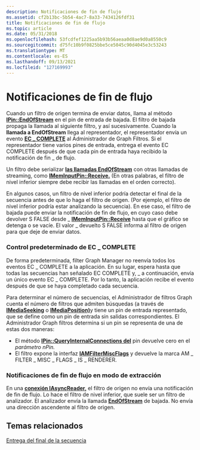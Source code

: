 ```yaml
---
description: Notificaciones de fin de flujo
ms.assetid: cf2b13bc-5b54-4ac7-8a33-7434126fdf31
title: Notificaciones de fin de flujo
ms.topic: article
ms.date: 05/31/2018
ms.openlocfilehash: 53fcdfef1225aa5b93b56aeaa0d8ae9d0a8550c9
ms.sourcegitcommit: d75fc10b9f0825bbe5ce5045c90d4045e3c53243
ms.translationtype: MT
ms.contentlocale: es-ES
ms.lasthandoff: 09/13/2021
ms.locfileid: "127169993"
---
```

# <a name="end-of-stream-notifications"></a>Notificaciones de fin de flujo

Cuando un filtro de origen termina de enviar datos, llama al método [**IPin::EndOfStream**](/windows/desktop/api/Strmif/nf-strmif-ipin-endofstream) en el pin de entrada de bajada. El filtro de bajada propaga la llamada al siguiente filtro, y así sucesivamente. Cuando la **llamada a EndOfStream** llega al representador, el representador envía un evento [**EC \_ COMPLETE**](ec-complete.md) al Administrador de Graph Filtros. Si el representador tiene varios pines de entrada, entrega el evento EC COMPLETE después de que cada pin de entrada haya recibido la notificación de fin \_ de flujo.

Un filtro debe serializar [**las llamadas EndOfStream**](/windows/desktop/api/Strmif/nf-strmif-ipin-endofstream) con otras llamadas de streaming, como [**IMemInputPin::Receive.**](/windows/desktop/api/Strmif/nf-strmif-imeminputpin-receive) (En otras palabras, el filtro de nivel inferior siempre debe recibir las llamadas en el orden correcto).

En algunos casos, un filtro de nivel inferior podría detectar el final de la secuencia antes de que lo haga el filtro de origen. (Por ejemplo, el filtro de nivel inferior podría estar analizando la secuencia). En ese caso, el filtro de bajada puede enviar la notificación de fin de flujo, en cuyo caso debe devolver S FALSE desde \_ [**IMemInputPin::Receive**](/windows/desktop/api/Strmif/nf-strmif-imeminputpin-receive) hasta que el gráfico se detenga o se vacíe. El valor \_ devuelto S FALSE informa al filtro de origen para que deje de enviar datos.

### <a name="default-handling-of-ec_complete"></a>Control predeterminado de EC \_ COMPLETE

De forma predeterminada, filter Graph Manager no reenvía todos los eventos EC \_ COMPLETE a la aplicación. En su lugar, espera hasta que todas las secuencias han señalado EC COMPLETE y, \_ a continuación, envía un único evento EC \_ COMPLETE. Por lo tanto, la aplicación recibe el evento después de que se haya completado cada secuencia.

Para determinar el número de secuencias, el Administrador de filtros Graph cuenta el número de filtros que admiten búsquedas (a través de [**IMediaSeeking**](/windows/desktop/api/Strmif/nn-strmif-imediaseeking) o [**IMediaPosition)**](/windows/desktop/api/Control/nn-control-imediaposition)y tiene un pin de entrada representado, que se define como un pin de entrada sin salidas correspondientes.  El Administrador Graph filtros determina si un pin se representa de una de estas dos maneras:

-   El método [**IPin::QueryInternalConnections del**](/windows/desktop/api/Strmif/nf-strmif-ipin-queryinternalconnections) pin devuelve cero en el *parámetro nPin.*
-   El filtro expone la interfaz [**IAMFilterMiscFlags**](/windows/desktop/api/Strmif/nn-strmif-iamfiltermiscflags) y devuelve la marca AM \_ FILTER \_ MISC \_ FLAGS \_ IS \_ RENDERER.

### <a name="end-of-stream-notifications-in-pull-mode"></a>Notificaciones de fin de flujo en modo de extracción

En una [**conexión IAsyncReader,**](/windows/desktop/api/Strmif/nn-strmif-iasyncreader) el filtro de origen no envía una notificación de fin de flujo. Lo hace el filtro de nivel inferior, que suele ser un filtro de analizador. El analizador envía la llamada [**EndOfStream**](/windows/desktop/api/Strmif/nf-strmif-ipin-endofstream) de bajada. No envía una dirección ascendente al filtro de origen.

## <a name="related-topics"></a>Temas relacionados

<dl> <dt>

[Entrega del final de la secuencia](delivering-the-end-of-stream.md)
</dt> </dl>

 

 



